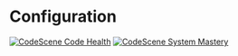 # Configuration
[![CodeScene Code Health](https://codescene.io/projects/34025/status-badges/code-health)](https://codescene.io/projects/34025)
[![CodeScene System Mastery](https://codescene.io/projects/34025/status-badges/system-mastery)](https://codescene.io/projects/34025)